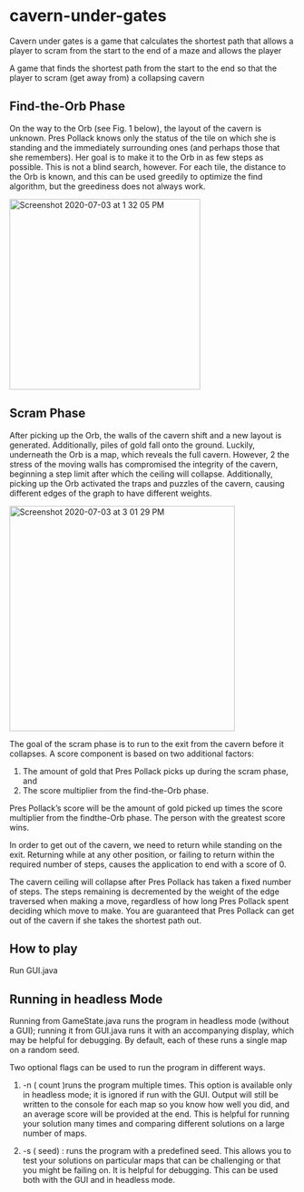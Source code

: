 # cavern-under-gates

Cavern under gates is a game that calculates the shortest path that allows a player to scram from the start to the end of a maze and allows the player

A game that finds the shortest path from the start to the end so that the player to scram (get away from) a collapsing cavern 

## Find-the-Orb Phase

On the way to the Orb (see Fig. 1 below), the layout of the cavern is unknown. Pres Pollack
knows only the status of the tile on which she is standing and the immediately surrounding ones (and
perhaps those that she remembers). Her goal is to make it to the Orb in as few steps as possible.
This is not a blind search, however. For each tile, the distance to the Orb is known, and this can be used
greedily to optimize the find algorithm, but the greediness does not always work.

<img width="336" alt="Screenshot 2020-07-03 at 1 32 05 PM" src="https://user-images.githubusercontent.com/57819870/86446591-c8e94780-bd31-11ea-8292-ddaef4686fc4.png">

##  Scram Phase

After picking up the Orb, the walls of the cavern shift and a new layout is generated. Additionally, piles of
gold fall onto the ground. Luckily, underneath the Orb is a map, which reveals the full cavern. However,
2
the stress of the moving walls has compromised the integrity of the cavern, beginning a step limit after
which the ceiling will collapse. Additionally, picking up the Orb activated the traps and puzzles of the
cavern, causing different edges of the graph to have different weights.

<img width="397" alt="Screenshot 2020-07-03 at 3 01 29 PM" src="https://user-images.githubusercontent.com/57819870/86456432-aeb66600-bd3f-11ea-8b76-c3147db91cc7.png">

The goal of the scram phase is to run to the exit from the cavern before it collapses. A score component
is based on two additional factors:
1. The amount of gold that Pres Pollack picks up during the scram phase, and
2. The score multiplier from the find-the-Orb phase.

Pres Pollack’s score will be the amount of gold picked up times the score multiplier from the findthe-Orb phase. 
The person with the greatest score wins.

In order to get out of the cavern,  we need to return while standing on the exit. Returning while at any
other position, or failing to return within the required number of steps, causes the application to end with
a score of 0.

The cavern ceiling will collapse after Pres Pollack has taken a fixed number of steps.
The steps remaining is decremented by the weight of the edge traversed when making a move, regardless
of how long Pres Pollack spent deciding which move to make. You are guaranteed that Pres Pollack can get
out of the cavern if she takes the shortest path out.
## How to play 
Run GUI.java

## Running in headless Mode

Running from GameState.java runs the program in headless
mode (without a GUI); running it from GUI.java runs it with an accompanying display, which may be
helpful for debugging. By default, each of these runs a single map on a random seed.

Two optional flags can be used to run the program in different ways.

1. -n ( count )runs the program multiple times. This option is available only in headless mode; it is
ignored if run with the GUI. Output will still be written to the console for each map so you know
how well you did, and an average score will be provided at the end. This is helpful for running your
solution many times and comparing different solutions on a large number of maps.
  
  
2. -s ( seed) : runs the program with a predefined seed. This allows you to test your solutions on
particular maps that can be challenging or that you might be failing on. It is helpful for debugging.
This can be used both with the GUI and in headless mode.
